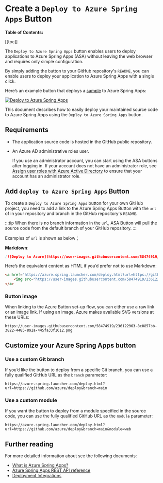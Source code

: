 # Create a `Deploy to Azure Spring Apps` Button

__Table of Contents:__

[[toc]]

The `Deploy to Azure Spring Apps` button enables users to deploy applications to Azure Spring Apps (ASA) without leaving the web browser and requires only simple configuration.

By simply adding the button to your GitHub repository's `README`, you can enable users to deploy your application to Azure Spring Apps with a single click.

Here’s an example button that deploys a [sample](https://github.com/hui1110/azure-spring-initializr) to Azure Spring Apps:

[![Deploy to Azure Spring Apps](https://user-images.githubusercontent.com/58474919/236122963-8c0857bb-3822-4485-892a-445fa33f1612.png)](https://yonghui-dev-apps-deploy-webapp.azuremicroservices.io/deploy.html?url=https://github.com/hui1110/azure-spring-initializr&branch=main&module=start-site)

This document describes how to easily deploy your maintained source code to Azure Spring Apps using the `Deploy to Azure Spring Apps` button.

## Requirements

- The application source code is hosted in the GitHub public repository.
- An Azure AD administrative roles user.

	If you use an administrator account, you can start using the ASA buttons after logging in. If your account does not have an administrator role, see [Assign user roles with Azure Active Directory](https://learn.microsoft.com/azure/active-directory/fundamentals/active-directory-users-assign-role-azure-portal) to ensure that your account has an administrator role.

## Add `deploy to Azure Spring Apps` Button

To create a `Deploy to Azure Spring Apps` button for your own GitHub project, you need to add a link to the Azure Spring Apps Button with the `url` of in your repository and branch in the GitHub repository's `README`.

:::tip
When there is no branch information in the `url`, ASA Button will pull the source code from the default branch of your GitHub repository.
:::

Examples of `url` is shown as below；

**Markdown**:

```markdown
[![Deploy to Azure](https://user-images.githubusercontent.com/58474919/236122963-8c0857bb-3822-4485-892a-445fa33f1612.png)](https://azure.spring.launcher.com/deploy.html?url=https://github.com/azure/deploy)
```

Here’s the equivalent content as HTML if you’d prefer not to use Markdown:

```html
<a href="https://azure.spring.launcher.com/deploy.html?url=https://github.com/azure/deploy">
    <img src="https://user-images.githubusercontent.com/58474919/236122963-8c0857bb-3822-4485-892a-445fa33f1612.png" alt="Deploy to Azure Spring Apps">
</a>
```

### Button image

When linking to the Azure Button set-up flow, you can either use a raw link or an image link. If using an image, Azure makes available SVG versions at these URLs:

```url
https://user-images.githubusercontent.com/58474919/236122963-8c0857bb-3822-4485-892a-445fa33f1612.png
```

## Customize your Azure Spring Apps button

### Use a custom Git branch

If you’d like the button to deploy from a specific Git branch, you can use a fully qualified GitHub URL as the `branch` parameter:

```url
https://azure.spring.launcher.com/deploy.html?url=https://github.com/azure/deploy&branch=main
```

### Use a custom module

If you want the button to deploy from a module specified in the source code, you can use the fully qualified GitHub URL as the `module` parameter:

```url
https://azure.spring.launcher.com/deploy.html?url=https://github.com/azure/deploy&branch=main&module=web
```

## Further reading

For more detailed information about see the following documents:

- [What is Azure Spring Apps?](https://learn.microsoft.com/azure/spring-apps/overview)
- [Azure Spring Apps REST API reference](https://learn.microsoft.com/rest/api/azurespringcloud/)
- [Deployment Integrations](https://azure.microsoft.com/solutions/integration-services)
